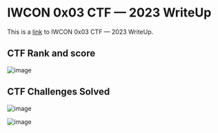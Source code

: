 # IWCON 0x03 CTF — 2023 WriteUp

This is a [link](https://medium.com/@aashishsec/iwcon-0x03-ctf-2023-writeup-9f202d350b50) to IWCON 0x03 CTF — 2023 WriteUp.

## CTF Rank and score

![image](https://github.com/aashishsec/WriteUps/assets/65489287/b25e9bd7-7cc4-44ab-9906-62c5a8dbbc4b)

## CTF Challenges Solved

![image](https://github.com/aashishsec/WriteUps/assets/65489287/a9418350-3b34-434a-b49c-3634503a3c9c)

![image](https://github.com/aashishsec/WriteUps/assets/65489287/9b184314-98bd-46fd-aec9-b616a9ac0af6)

